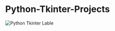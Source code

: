 # Python-Tkinter-Projects
![Python Tkinter Lable](https://github.com/user-attachments/assets/e38d7d37-f196-4f0d-9593-f1042ebae456)
